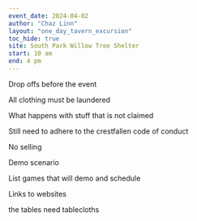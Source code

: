 ```yaml
---
event_date: 2024-04-02
author: "Chaz Linn"
layout: "one_day_tavern_excursion"
toc_hide: true
site: South Park Willow Tree Shelter
start: 10 am
end: 4 pm
---
```


Drop offs before the event


All clothing must be laundered

What happens with stuff that is not claimed

Still need to adhere to the crestfallen code of conduct

No selling

Demo scenario

List games that will demo and schedule

Links to websites

the tables need tablecloths

